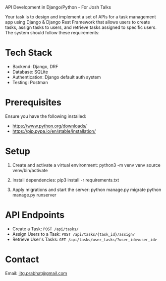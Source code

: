 API Development in Django/Python - For Josh Talks

Your task is to design and implement a set of APIs for a task management app using Django &
Django Rest Framework that allows users to create tasks, assign tasks to users, and retrieve
tasks assigned to specific users. The system should follow these requirements:

# Tech Stack

- Backend: Django, DRF
- Database: SQLite
- Authentication: Django default auth system
- Testing: Postman

# Prerequisites

Ensure you have the following installed:

- https://www.python.org/downloads/
- https://pip.pypa.io/en/stable/installation/

# Setup

1. Create and activate a virtual environment:
   python3 -m venv venv
   source venv/bin/activate

2. Install dependencies:
   pip3 install -r requirements.txt

3. Apply migrations and start the server:
   python manage.py migrate
   python manage.py runserver

# API Endpoints

- Create a Task: `POST /api/tasks/`
- Assign Users to a Task: `POST /api/tasks/{task_id}/assign/`
- Retrieve User's Tasks: `GET /api/tasks/user_tasks/?user_id=<user_id>`

# Contact

Email: iitg.prabhat@gmail.com
